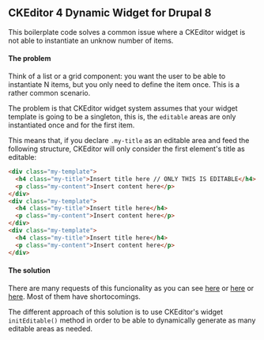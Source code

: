 ## CKEditor 4 Dynamic Widget for Drupal 8

This boilerplate code solves a common issue where a CKEditor widget is not able
to instantiate an unknow number of items.

#### The problem

Think of a list or a grid component: you want the user to be
able to instantiate N items, but you only need to define the item once. This is
a rather common scenario.

The problem is that CKEditor widget system assumes that your widget template
is going to be a singleton, this is, the `editable` areas are only instantiated
once and for the first item.

This means that, if you declare `.my-title` as an editable area and feed the
following structure, CKEditor will only consider the first element's title as
editable:

```html
<div class="my-template">
  <h4 class="my-title">Insert title here // ONLY THIS IS EDITABLE</h4>
  <p class="my-content">Insert content here</p>
</div>
<div class="my-template">
  <h4 class="my-title">Insert title here</h4>
  <p class="my-content">Insert content here</p>
</div>
<div class="my-template">
  <h4 class="my-title">Insert title here</h4>
  <p class="my-content">Insert content here</p>
</div>
```

#### The solution

There are many requests of this funcionality as you can see [here](https://github.com/ckeditor/ckeditor4/issues/3767) or
[here](https://stackoverflow.com/questions/36365916/ckeditor-multiple-editables-with-same-selector) or [here](https://dev.ckeditor.com/ticket/12524).
Most of them have shortocomings.

The different approach of this solution is to use CKEditor's widget `initEditable()` method in
order to be able to dynamically generate as many editable areas as needed.
